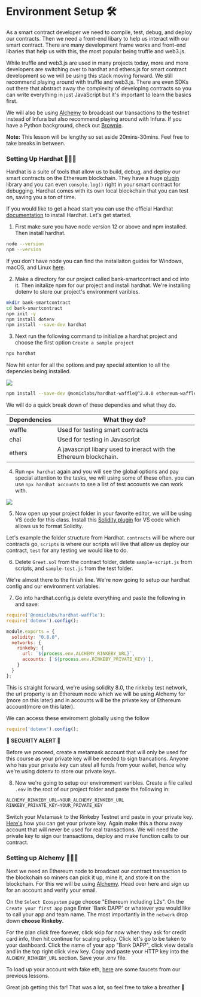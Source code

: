 # Environment Setup 🛠

As a smart contract developer we need to compile, test, debug, and deploy our contracts. Then we need a front-end libary to help us interact with our smart contract. There are many development frame works and front-end libaries that help us with this, the most popular being truffle and web3.js. 

While truffle and web3.js are used in many projects today, more and more developers are switching over to hardhat and ethers.js for smart contract development so we will be using this stack moving forward. We still recommend playing around with truffle and web3.js. There are even SDKs out there that abstract away the complexity of developing contracts so you can write everything in just JavaScript but it's important to learn the basics first.

We will also be using [Alchemy](https://www.alchemy.com/) to broadcast our transactions to the testnet instead of Infura but also recommend playing around with Infura. If you have a Python background, check out [Brownie](https://eth-brownie.readthedocs.io/en/stable/).

**Note:** This lesson will be lengthy so set aside 20mins-30mins. Feel free to take breaks in between.

### Setting Up Hardhat 👷🏾‍♀️

Hardhat is a suite of tools that allow us to build, debug, and deploy our smart contracts on the Ethereum blockchain. They have a huge [plugin](https://hardhat.org/plugins/) library and you can even `console.log()` right in your smart contract for debugging. Hardhat comes with its own local blockchain that you can test on, saving you a ton of time. 

If you would like to get a head start you can use the official Hardhat [documentation](https://hardhat.org/getting-started/) to install Hardhat. Let's get started.

1. First make sure you have node version 12 or above and npm installed. Then install hardhat.

```bash
node --version
npm --version
```

If you don't have node you can find the installaiton guides for Windows, macOS, and Linux [here](https://nodejs.org/en/download/).

2. Make a directory for our project called bank-smartcontract and cd into it. Then initalize npm for our project and install hardhat. We're installing dotenv to store our project's environment varibles.

```bash
mkdir bank-smartcontract
cd bank-smartcontract
npm init -y
npm install dotenv
npm install --save-dev hardhat
```

3. Next run the following command to initialize a hardhat project and choose the first option `Create a sample project`

```bash
npx hardhat
```

Now hit enter for all the options and pay special attention to all the depencies being installed.

![](https://cadena.incl.us/wp-content/uploads/2021/12/hardhat-options.png)

```bash
npm install --save-dev @nomiclabs/hardhat-waffle@^2.0.0 ethereum-waffle@^3.0.0 chai@^4.2.0 @nomiclabs/hardhat-ethers@^2.0.0 ethers@^5.0.0
```

We will do a quick break down of these dependies and what they do.

| Dependencies | What they do?                                                     |
| ------------ | ----------------------------------------------------------------- |
| waffle       | Used for testing smart contracts                                  |
| chai         | Used for testing in Javascript                                    |
| ethers       | A javascript libary used to ineract with the Ethereum blockchain. |

4. Run `npx hardhat` again and you will see the global options and pay special attention to the tasks, we will using some of these often. you can use `npx hardhat accounts` to see a list of test accounts we can work with.

![](https://cadena.incl.us/wp-content/uploads/2021/12/hardhat-tasks.png)

5. Now open up your project folder in your favorite editor, we will be using VS code for this class. Install this [Solidity plugin](https://marketplace.visualstudio.com/items?itemName=JuanBlanco.solidity) for VS code which allows us to format Solidity.

 Let's example the folder structure from Hardhat. `contracts` will be where our contracts go, `scripts` is  where our scripts will live that allow us deploy our contract, `test` for any testing we would like to do.

6. Delete `Greet.sol` from the contract folder, delete `sample-script.js` from scripts, and `sample-test.js` from the test folder. 

We're almost there to the finish line. We're now going to setup our hardhat config and our environment variables.

7. Go into hardhat.config.js delete everything and paste the following in and save:

```javascript
require('@nomiclabs/hardhat-waffle');
require('dotenv').config();

module.exports = {
  solidity: "0.8.0",
  networks: {
    rinkeby: {
      url: `${process.env.ALCHEMY_RINKEBY_URL}`,
      accounts: [`${process.env.RINKEBY_PRIVATE_KEY}`],
    } 
  }
};
```

This is straight forward, we're using solidity 8.0, the rinkeby test network, the url property is an Ethereum node which we will be using Alchemy for (more on this later) and in accounts will be the private key of Ethereum account(more on this later).

We can access these enviroment globally using the follow

```javascript
require('dotenv').config();
```

**🚨 SECURITY ALERT 🚨**

Before we proceed, create a metamask account that will only be used for this course as your private key will be needed to sign trancations. Anyone who has your private key can steel all funds from your wallet, hence why we're using dotenv to store our private keys.

8. Now we're going to setup our enviromment varibles. Create a file called `.env` in the root of our project folder and paste the following in:

```javascript
ALCHEMY_RINKEBY_URL=YOUR_ALCHEMY_RINKEBY_URL
RINKEBY_PRIVATE_KEY=YOUR_PRIVATE_KEY
```

Switch your Metamask to the Rinkeby Testnet and paste in your private key. [Here's](https://metamask.zendesk.com/hc/en-us/articles/360015289632-How-to-Export-an-Account-Private-Key) how you can get your private key. Again make this a thorw away account that will never be used for real transactions. We will need the private key to sign our transactions, deploy and make function calls to our contract.

### Setting up Alchemy 🧙🏽‍♀️ 

Next we need an Ethereum node to broadcast our contract transaction to the blockchain so miners can pick it up, mine it, and store it on the blockchain. For this we will be using [Alchemy](https://www.alchemy.com/). Head over here and sign up for an account and verify your email. 

On the `Select Ecosystem` page choose "Ethereum including L2s". On the `Create your first app` page Enter 'Bank DAPP' or whatever you would like to call your app and team name. The most importantly in the `network` drop down **choose Rinkeby**.

For the plan click free forever, click skip for now when they ask for credit card info, then hit continue for scaling policy. Click let's go to be taken to your dashboard. Click the name of your app "Bank DAPP", click view details and in the top right click view key. Copy and paste your HTTP key into the `ALCHEMY_RINKEBY_URL` section. Save your .env file.

To load up your account with fake eth, [here](https://app.cadena.dev/lesson/ethereum-101/lesson-eth-2/2) are some faucets from our previous lessons.

Great job getting this far! That was a lot, so feel free to take a breather 🌱